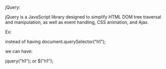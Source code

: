 jQuery:

jQuery is a JavaScript library designed to simplify HTML DOM tree traversal and manipulation, as well as event handling, CSS animation, and Ajax.

Ex:

instead of having document.querySelector("h1");

we can have:

jquery("h1");  or  $("h1");
